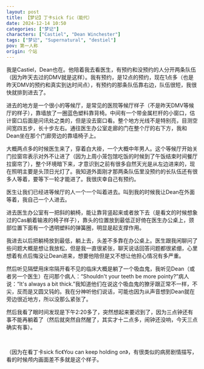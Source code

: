 ```yaml
---
layout: post
title: 【梦记】丁卡sick fic（能代）
date: 2024-12-14 10:50
categories: ["梦记"]
characters: ["Castiel", "Dean Winchester"]
tags: ["梦记", "Supernatural", "destiel"]
pov: 第一人称
origin: 个站
---
```


我是Castiel，Dean也在。他陪着我去看医生，有预约和没预约的人分开两条队伍（因为昨天去过的DMV就是这样）。我有预约，是12点的预约，现在1点多（也是昨天DMV的预约和真实到达时间点），有预约的那条队伍靠右边，队伍很短，我很快就排到进去了。

进去的地方是一个很小的等候厅，是常见的医院等候厅样子（不是昨天DMV等候厅的样子），靠墙放了一圈蓝色塑料靠背椅。中间有一个带金属栏杆的小窗口，估计窗口后面是问讯处之类的，但是没去窗口看。整个地方光线不是特别亮，目测空间宽四五步，长十步左右。通往医生办公室走廊的门在整个厅的右下方，我和Dean坐在那个门廊旁边的靠墙椅子上。

大概两点多的时候医生来了，穿着白大褂，一个大概中年男人。这个等候厅开始关门拉窗帘表示对外不让进了（因为上周小笼包馆吃饭的时候到了午饭结束时间餐厅拉窗帘了），整个环境暗下来，才意识到之前有很多自然天光是从左边进来的，现在照明主要是头顶日光灯了。我知道外面刚才那两条队伍里没预约的长队伍还有很多人等着，要等下一轮才能进了。我很庆幸自己有预约。

医生让我们已经进等候厅的人一个一个叫着进去。叫到我的时候我让Dean在外面等着，我自己一个人进去。

进去医生办公室有一把斜的躺椅，能让靠背竖起来或者放下去（是看文的时候想象过的Cas躺着输液的椅子样子），靠头的位置放到最低正好倚在医生办公桌上，颈部位置下面有一个透明塑料的弹簧圈，明显是起支撑作用。

我进去以后把躺椅放到最低，躺上去，头差不多靠在办公桌上。医生跟我闲聊问了些问题大概是想让我放松，但是我一直很紧张，聊天说话回答问题都很紧绷，心里想着有点后悔没让Dean进来，想要他陪但是又不想让他担心情况有多严重。

然后听见隔壁用床帘隔开看不见的临床大概是躺了一个吸血鬼，我听见Dean（或者另一个医生）在问那个病人：“Shouldn't your teeth be more pointy?”病人说：“It's always a bit thick.”我知道他们在说这个吸血鬼的獠牙跟正常不一样，不尖，反而是又圆又钝的。我在分神听他们说话，可能也因为从声音想到Dean就在旁边很近地方，所以没那么紧张了。

然后我看了眼时间发现是下午2:20多了，突然想起来要迟到了，因为三点钟还有事不能再躺着了（然后就突然自然醒了，其实才十二点多，闹钟还没响，今天三点确实有事）。

<br>

（因为在看丁卡sick fic《You can keep holding on》，有很类似的病房剧情描写，看的时候颅内画面差不多就是这个样子。
